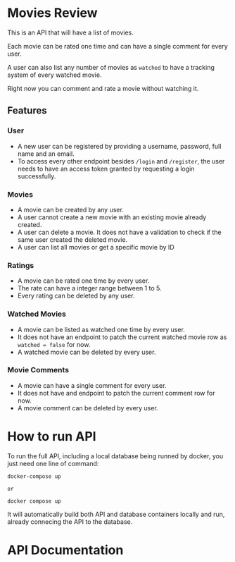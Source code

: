 # Movies Review

This is an API that will have a list of movies.

Each movie can be rated one time and can have a single comment for every user.

A user can also list any number of movies as `watched` to have a tracking system of every watched movie.

Right now you can comment and rate a movie without watching it.

## Features

### User

- A new user can be registered by providing a username, password, full name and an email.
- To access every other endpoint besides `/login` and `/register`, the user needs to have an access token granted by requesting a login successfully.

### Movies

- A movie can be created by any user.
- A user cannot create a new movie with an existing movie already created.
- A user can delete a movie. It does not have a validation to check if the same user created the deleted movie.
- A user can list all movies or get a specific movie by ID

### Ratings

- A movie can be rated one time by every user.
- The rate can have a integer range between 1 to 5.
- Every rating can be deleted by any user.

### Watched Movies

- A movie can be listed as watched one time by every user.
- It does not have an endpoint to patch the current watched movie row as `watched = false` for now.
- A watched movie can be deleted by every user.

### Movie Comments

- A movie can have a single comment for every user.
- It does not have and endpoint to patch the current comment row for now.
- A movie comment can be deleted by every user.

# How to run API

To run the full API, including a local database being runned by docker, you just need one line of command:

```
docker-compose up

or

docker compose up
```

It will automatically build both API and database containers locally and run, already connecing the API to the database.

# API Documentation
